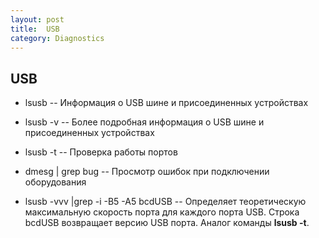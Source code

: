 ```yaml
---
layout: post
title:  USB
category: Diagnostics
---
```


## USB

- lsusb  --	Информация о USB шине и присоединенных устройствах

- lsusb -v  --	Более подробная информация о USB шине и присоединенных устройствах

- lsusb -t --	Проверка работы портов

- dmesg \| grep bug  --	Просмотр ошибок при подключении оборудования

- lsusb -vvv \|grep -i -B5 -A5 bcdUSB  --	Определяет теоретическую максимальную скорость порта для каждого порта USB. Строка bcdUSB возвращает версию USB порта. Аналог команды **lsusb -t**. 
